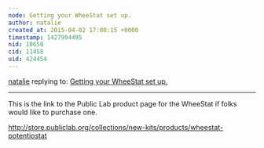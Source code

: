 ```yaml
---
node: Getting your WheeStat set up.
author: natalie
created_at: 2015-04-02 17:08:15 +0000
timestamp: 1427994495
nid: 10658
cid: 11458
uid: 424454
---
```




[natalie](../profile/natalie) replying to: [Getting your WheeStat set up.](../notes/JSummers/07-04-2014/getting-your-wheestat-set-up)

----
This is the link to the Public Lab product page for the WheeStat if folks would like to purchase one.

http://store.publiclab.org/collections/new-kits/products/wheestat-potentiostat